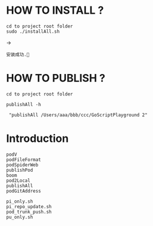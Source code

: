 <!--
 * @Author: Mamba24 akateason@qq.com
 * @Date: 2022-08-16 20:45:07
 * @LastEditors: Mamba24 akateason@qq.com
 * @LastEditTime: 2022-12-04 14:48:13
 * @FilePath: /GoScriptPlayground/readme.md
 * @Description: 
 * 
 * Copyright (c) 2022 by Mamba24 akateason@qq.com, All Rights Reserved. 
-->

# HOW TO INSTALL ?

```
cd to project root folder
sudo ./installAll.sh
 ```
 ->
 ```
安装成功.🚀
```

# HOW TO PUBLISH ?
```
cd to project root folder

publishAll -h

 "publishAll /Users/aaa/bbb/ccc/GoScriptPlayground 2"
```

# Introduction
```
podV
podFileFormat
podSpiderWeb
publishPod
boom
pod2Local
publishAll
podGitAddress

pi_only.sh
pi_repo_update.sh
pod_trunk_push.sh
pu_only.sh
```
